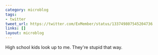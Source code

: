 ```yaml
---
category: microblog
tags:
- twitter
tweet_url: https://twitter.com/ExMember/status/133749807545204736
links: []
layout: microblog
---
```

High school kids look up to me. They're stupid that way.
